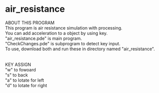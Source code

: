 # air_resistance

ABOUT THIS PROGRAM</br>
This program is air resistance simulation with processing.</br>
You can add acceleration to a object by using key.</br>
"air_resistance.pde" is main program.</br>
"CheckChanges.pde" is subprogram to detect key input.</br>
To use, download both and run these in directory named "air_resistance".</br>
</br>
</br>
KEY ASSIGN</br>
"w" to fowoard</br>
"s" to back</br>
"a" to lotate for left</br>
"d" to lotate for right
